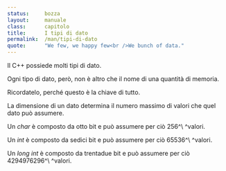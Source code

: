 ```yaml
---
status:     bozza 
layout:     manuale
class:      capitolo
title:      I tipi di dato
permalink:  /man/tipi-di-dato
quote:      "We few, we happy few<br />We bunch of data."
---
```


Il C++ possiede molti tipi di dato.

Ogni tipo di dato, però, non è altro che il nome di una quantità di
memoria.

Ricordatelo, perché questo è la chiave di tutto.

La dimensione di un dato determina il numero massimo di valori che quel
dato può assumere.

Un *char* è composto da otto bit e può assumere per ciò 256^\ ^valori.

Un *int* è composto da sedici bit e può assumere per ciò
65536^\ ^valori.

Un *long int* è composto da trentadue bit e può assumere per ciò
4294976296^\ ^valori.

<!--
Qui tutto quello che attiene all'etica.

-->

